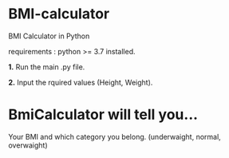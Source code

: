 # BMI-calculator

BMI Calculator in Python

requirements : python >= 3.7 installed.

**1.** Run the main .py file.

**2.** Input the rquired values (Height, Weight).

# BmiCalculator will tell you...

Your BMI and which category you belong. (underwaight, normal, overwaight)
